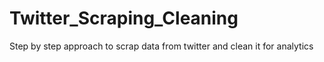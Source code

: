 # Twitter_Scraping_Cleaning
Step by step approach to scrap data from twitter and clean it for analytics
